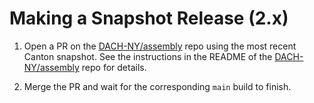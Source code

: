 # Making a Snapshot Release (2.x)

1. Open a PR on the [DACH-NY/assembly] repo using the most recent Canton
   snapshot. See the instructions in the README of the [DACH-NY/assembly] repo
   for details.

1. Merge the PR and wait for the corresponding `main` build to finish.

[DACH-NY/assembly]: https://github.com/DACH-NY/assembly
